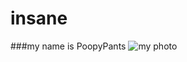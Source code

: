 # insane
###my name is PoopyPants
![my photo](https://www.breatheazy.co.uk/wp-content/uploads/2023/09/Untitled-design-35-1080x675.png)




